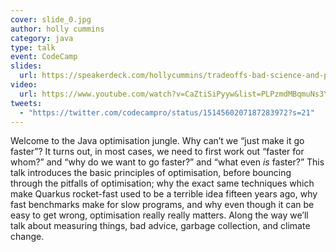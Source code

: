 ```yaml
---
cover: slide_0.jpg
author: holly cummins
category: java
type: talk
event: CodeCamp
slides:
  url: https://speakerdeck.com/hollycummins/tradeoffs-bad-science-and-polar-bears-the-world-of-java-optimisation
video:
  url: https://www.youtube.com/watch?v=CaZtiSiPyyw&list=PLPzmdMBqmuNs3YmINExSkhUEL4g4Nno2e&index=5
tweets:
  - "https://twitter.com/codecampro/status/1514560207187283972?s=21"
---
```


Welcome to the Java optimisation jungle. Why can’t we “just make it go faster”? It turns out, in most cases, we need to first work out “faster for whom?” and “why do we want to go faster?” and “what even *is* faster?” This talk introduces the basic principles of optimisation, before bouncing through the pitfalls of optimisation; why the exact same techniques which make Quarkus rocket-fast used to be a terrible idea fifteen years ago, why fast benchmarks make for slow programs, and why even though it can be easy to get wrong, optimisation really really matters. Along the way we’ll talk about measuring things, bad advice, garbage collection, and climate change. 